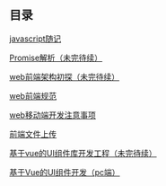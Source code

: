 ## 目录[javascript随记](javascript随记.md)[Promise解析（未完待续）](Promise解析（未完待续）.md)[web前端架构初探（未完待续）](web前端架构初探（未完待续）.md)[web前端规范](web前端规范.md)[web移动端开发注意事项](web移动端开发注意事项.md)[前端文件上传](前端文件上传.md)[基于vue的UI组件库开发工程（未完待续）](基于vue的UI组件库开发工程（未完待续）.md)[基于Vue的UI组件开发（pc端）](基于Vue的UI组件开发（pc端）.md)